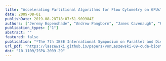 ```yaml
---
title: "Accelerating Partitional Algorithms for Flow Cytometry on GPUs"
date: 2009-08-01
publishDate: 2019-08-28T18:07:51.909984Z
authors: ["Jeremy Espenshade", "Andrew Pangborn", "James Cavenaugh", "Gregor von Laszewski", "Doug Roberts"]
publication_types: ["1"]
abstract: ""
featured: false
publication: "*The 7th IEEE International Symposium on Parallel and Distributed Processing with Applications (ISPA-09)*"
url_pdf: "https://laszewski.github.io/papers/vonLaszewski-09-cuda-biostat-ispa.pdf"
doi: "10.1109/ISPA.2009.29"
---
```


